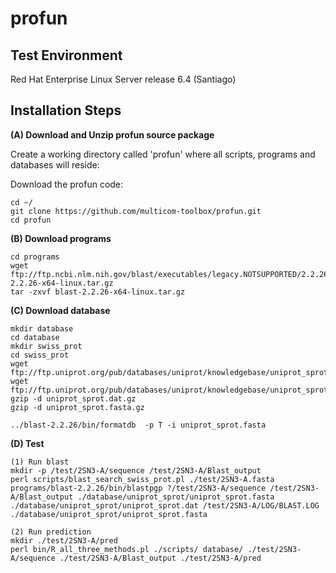 # profun


Test Environment
--------------------------------------------------------------------------------------
Red Hat Enterprise Linux Server release 6.4 (Santiago)

Installation Steps
--------------------------------------------------------------------------------------


**(A) Download and Unzip profun source package**  

Create a working directory called 'profun' where all scripts, programs and databases will reside:

Download the profun code:
```
cd ~/
git clone https://github.com/multicom-toolbox/profun.git
cd profun
```

**(B) Download programs**
```
cd programs
wget ftp://ftp.ncbi.nlm.nih.gov/blast/executables/legacy.NOTSUPPORTED/2.2.26/blast-2.2.26-x64-linux.tar.gz
tar -zxvf blast-2.2.26-x64-linux.tar.gz

```

**(C) Download database**

```
mkdir database
cd database
mkdir swiss_prot
cd swiss_prot
wget ftp://ftp.uniprot.org/pub/databases/uniprot/knowledgebase/uniprot_sprot.fasta.gz
wget ftp://ftp.uniprot.org/pub/databases/uniprot/knowledgebase/uniprot_sprot.dat.gz
gzip -d uniprot_sprot.dat.gz
gzip -d uniprot_sprot.fasta.gz

../blast-2.2.26/bin/formatdb  -p T -i uniprot_sprot.fasta

```

**(D) Test**
```
(1) Run blast
mkdir -p /test/2SN3-A/sequence /test/2SN3-A/Blast_output
perl scripts/blast_search_swiss_prot.pl ./test/2SN3-A.fasta  programs/blast-2.2.26/bin/blastpgp ?/test/2SN3-A/sequence /test/2SN3-A/Blast_output ./database/uniprot_sprot/uniprot_sprot.fasta ./database/uniprot_sprot/uniprot_sprot.dat /test/2SN3-A/LOG/BLAST.LOG ./database/uniprot_sprot/uniprot_sprot.fasta   

(2) Run prediction
mkdir ./test/2SN3-A/pred
perl bin/R_all_three_methods.pl ./scripts/ database/ ./test/2SN3-A/sequence ./test/2SN3-A/Blast_output ./test/2SN3-A/pred 

```
